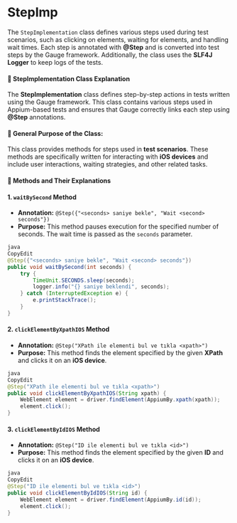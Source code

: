# StepImp

The `StepImplementation` class defines various steps used during test scenarios, such as clicking on elements, waiting for elements, and handling wait times. Each step is annotated with **@Step** and is converted into test steps by the Gauge framework. Additionally, the class uses the **SLF4J Logger** to keep logs of the tests.

#### 📜 **StepImplementation Class Explanation**

The **StepImplementation** class defines step-by-step actions in tests written using the Gauge framework. This class contains various steps used in Appium-based tests and ensures that Gauge correctly links each step using **@Step** annotations.

#### 📌 **General Purpose of the Class:**

This class provides methods for steps used in **test scenarios**. These methods are specifically written for interacting with **iOS devices** and include user interactions, waiting strategies, and other related tasks.

#### 🧩 **Methods and Their Explanations**

#### 1. **`waitBySecond` Method**

* **Annotation:** `@Step({"<seconds> saniye bekle", "Wait <second> seconds"})`
* **Purpose:** This method pauses execution for the specified number of seconds. The wait time is passed as the `seconds` parameter.

```java
java
CopyEdit
@Step({"<seconds> saniye bekle", "Wait <second> seconds"})
public void waitBySecond(int seconds) {
    try {
        TimeUnit.SECONDS.sleep(seconds);
        logger.info("{} saniye beklendi", seconds);
    } catch (InterruptedException e) {
        e.printStackTrace();
    }
}

```

#### 2. **`clickElementByXpathIOS` Method**

* **Annotation:** `@Step("XPath ile elementi bul ve tıkla <xpath>")`
* **Purpose:** This method finds the element specified by the given **XPath** and clicks it on an **iOS device**.

```java
java
CopyEdit
@Step("XPath ile elementi bul ve tıkla <xpath>")
public void clickElementByXpathIOS(String xpath) {
    WebElement element = driver.findElement(AppiumBy.xpath(xpath));
    element.click();
}

```

#### 3. **`clickElementByIdIOS` Method**

* **Annotation:** `@Step("ID ile elementi bul ve tıkla <id>")`
* **Purpose:** This method finds the element specified by the given **ID** and clicks it on an **iOS device**.

```java
java
CopyEdit
@Step("ID ile elementi bul ve tıkla <id>")
public void clickElementByIdIOS(String id) {
    WebElement element = driver.findElement(AppiumBy.id(id));
    element.click();
}

```
